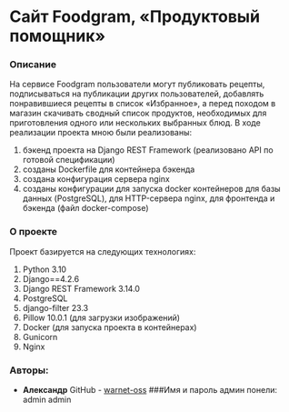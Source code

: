 # Cайт Foodgram, «Продуктовый помощник»

### Описание
На сервисе Foodgram пользователи могут публиковать рецепты, подписываться на публикации других пользователей, добавлять понравившиеся рецепты в список «Избранное», а перед походом в магазин скачивать сводный список продуктов, необходимых для приготовления одного или нескольких выбранных блюд. 
В ходе реализации проекта мною были реализованы:
1. бэкенд проекта на Django REST Framework (реализовано API по готовой спецификации)
2. созданы Dockerfile для контейнера бэкенда
3. создана конфигурация сервера nginx
4. созданы конфигурации для запуска docker контейнеров для базы данных (PostgreSQL),
для HTTP-сервера nginx, для фронтенда и бэкенда (файл docker-compose)


### О проекте
Проект базируется на следующих технологиях:
1. Python 3.10
2. Django==4.2.6
3. Django REST Framework 3.14.0
4. PostgreSQL 
5. django-filter 23.3
6. Pillow 10.0.1 (для загрузки изображений)
7. Docker (для запуска проекта в контейнерах)
8. Gunicorn
9. Nginx
### Авторы:

* **Александр**
  GitHub - [warnet-oss](https://github.com/warnet-oss)
  ###Имя и пароль админ понели: admin admin
